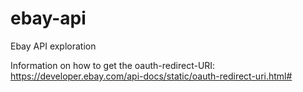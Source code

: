 # ebay-api
Ebay API exploration


Information on how to get the oauth-redirect-URI:
https://developer.ebay.com/api-docs/static/oauth-redirect-uri.html# 
